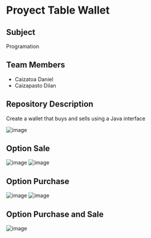 # Proyect Table Wallet

## Subject
Programation

## Team Members
- Caizatoa Daniel
- Caizapasto Dilan

## Repository Description
Create a wallet that buys and sells using a Java interface

![image](https://github.com/DanyCt/Projects_Table/assets/120155895/e7561889-7dad-4cf4-a350-5044a9cdfd4f)



## Option Sale

![image](https://github.com/DanyCt/Projects_Table/assets/120155895/7de10939-722d-47a1-b4ef-4155e32120d1)
![image](https://github.com/DanyCt/Projects_Table/assets/120155895/bdc029fa-6c60-4263-8e56-28003644d173)




## Option Purchase
![image](https://github.com/DanyCt/Projects_Table/assets/120155895/22e7f063-962c-45b4-9407-fd39aabc451d)
![image](https://github.com/DanyCt/Projects_Table/assets/120155895/4a285b60-ea1e-416a-8084-6d37c8458480)




## Option Purchase and Sale 
![image](https://github.com/DanyCt/Projects_Table/assets/120155895/fb1198b1-cca1-4e0b-8d1e-d87956ae81aa)



